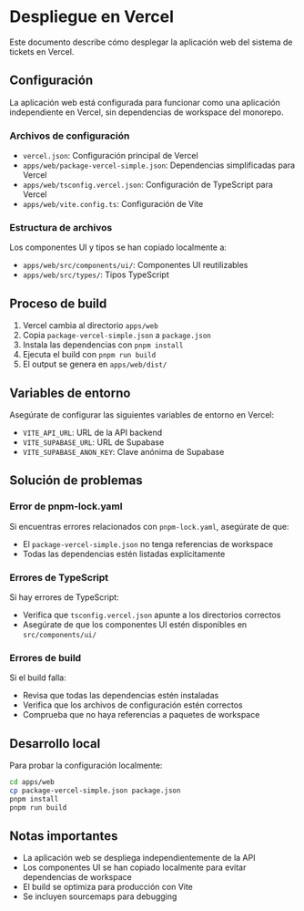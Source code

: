 # Despliegue en Vercel

Este documento describe cómo desplegar la aplicación web del sistema de tickets en Vercel.

## Configuración

La aplicación web está configurada para funcionar como una aplicación independiente en Vercel, sin dependencias de workspace del monorepo.

### Archivos de configuración

- `vercel.json`: Configuración principal de Vercel
- `apps/web/package-vercel-simple.json`: Dependencias simplificadas para Vercel
- `apps/web/tsconfig.vercel.json`: Configuración de TypeScript para Vercel
- `apps/web/vite.config.ts`: Configuración de Vite

### Estructura de archivos

Los componentes UI y tipos se han copiado localmente a:
- `apps/web/src/components/ui/`: Componentes UI reutilizables
- `apps/web/src/types/`: Tipos TypeScript

## Proceso de build

1. Vercel cambia al directorio `apps/web`
2. Copia `package-vercel-simple.json` a `package.json`
3. Instala las dependencias con `pnpm install`
4. Ejecuta el build con `pnpm run build`
5. El output se genera en `apps/web/dist/`

## Variables de entorno

Asegúrate de configurar las siguientes variables de entorno en Vercel:

- `VITE_API_URL`: URL de la API backend
- `VITE_SUPABASE_URL`: URL de Supabase
- `VITE_SUPABASE_ANON_KEY`: Clave anónima de Supabase

## Solución de problemas

### Error de pnpm-lock.yaml

Si encuentras errores relacionados con `pnpm-lock.yaml`, asegúrate de que:
- El `package-vercel-simple.json` no tenga referencias de workspace
- Todas las dependencias estén listadas explícitamente

### Errores de TypeScript

Si hay errores de TypeScript:
- Verifica que `tsconfig.vercel.json` apunte a los directorios correctos
- Asegúrate de que los componentes UI estén disponibles en `src/components/ui/`

### Errores de build

Si el build falla:
- Revisa que todas las dependencias estén instaladas
- Verifica que los archivos de configuración estén correctos
- Comprueba que no haya referencias a paquetes de workspace

## Desarrollo local

Para probar la configuración localmente:

```bash
cd apps/web
cp package-vercel-simple.json package.json
pnpm install
pnpm run build
```

## Notas importantes

- La aplicación web se despliega independientemente de la API
- Los componentes UI se han copiado localmente para evitar dependencias de workspace
- El build se optimiza para producción con Vite
- Se incluyen sourcemaps para debugging